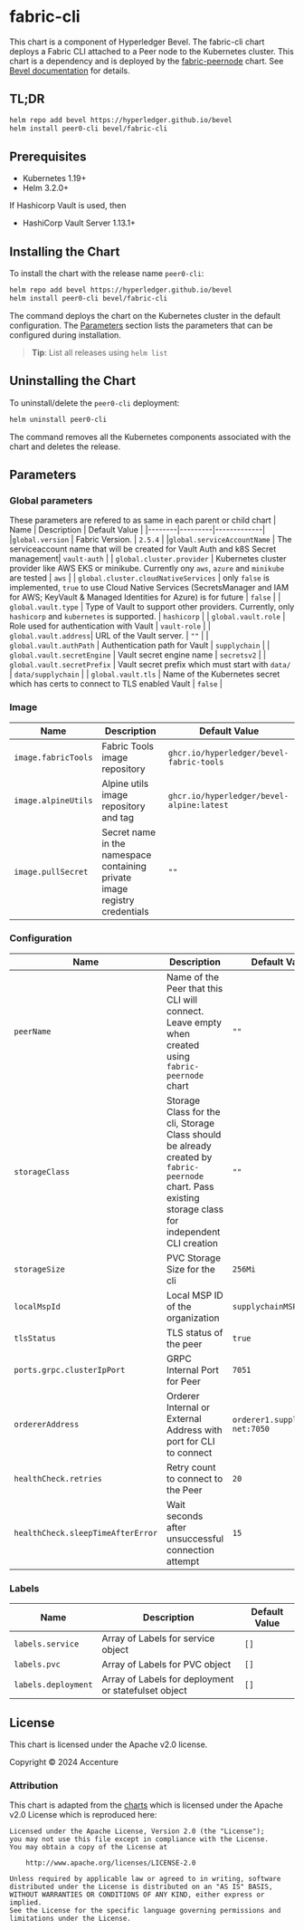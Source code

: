 [//]: # (##############################################################################################)
[//]: # (Copyright Accenture. All Rights Reserved.)
[//]: # (SPDX-License-Identifier: Apache-2.0)
[//]: # (##############################################################################################)

# fabric-cli

This chart is a component of Hyperledger Bevel. The fabric-cli chart deploys a Fabric CLI attached to a Peer node to the Kubernetes cluster. This chart is a dependency and is deployed by the [fabric-peernode](../fabric-peernode/README.md) chart. See [Bevel documentation](https://hyperledger-bevel.readthedocs.io/en/latest/) for details.

## TL;DR

```bash
helm repo add bevel https://hyperledger.github.io/bevel
helm install peer0-cli bevel/fabric-cli
```

## Prerequisites

- Kubernetes 1.19+
- Helm 3.2.0+

If Hashicorp Vault is used, then
- HashiCorp Vault Server 1.13.1+

## Installing the Chart

To install the chart with the release name `peer0-cli`:

```bash
helm repo add bevel https://hyperledger.github.io/bevel
helm install peer0-cli bevel/fabric-cli
```

The command deploys the chart on the Kubernetes cluster in the default configuration. The [Parameters](#parameters) section lists the parameters that can be configured during installation.

> **Tip**: List all releases using `helm list`

## Uninstalling the Chart

To uninstall/delete the `peer0-cli` deployment:

```bash
helm uninstall peer0-cli
```

The command removes all the Kubernetes components associated with the chart and deletes the release.

## Parameters

### Global parameters
These parameters are refered to as same in each parent or child chart
| Name   | Description  | Default Value |
|--------|---------|-------------|
|`global.version` | Fabric Version. | `2.5.4` |
|`global.serviceAccountName` | The serviceaccount name that will be created for Vault Auth and k8S Secret management| `vault-auth` |
| `global.cluster.provider` | Kubernetes cluster provider like AWS EKS or minikube. Currently ony `aws`, `azure` and `minikube` are tested | `aws` |
| `global.cluster.cloudNativeServices` | only `false` is implemented, `true` to use Cloud Native Services (SecretsManager and IAM for AWS; KeyVault & Managed Identities for Azure) is for future  | `false`  |
| `global.vault.type`  | Type of Vault to support other providers. Currently, only `hashicorp` and `kubernetes` is supported. | `hashicorp`    |
| `global.vault.role`  | Role used for authentication with Vault | `vault-role`    |
| `global.vault.address`| URL of the Vault server.    | `""`            |
| `global.vault.authPath`    | Authentication path for Vault  | `supplychain`            |
| `global.vault.secretEngine` | Vault secret engine name   | `secretsv2`  |
| `global.vault.secretPrefix` | Vault secret prefix which must start with `data/`   | `data/supplychain`  |
| `global.vault.tls` | Name of the Kubernetes secret which has certs to connect to TLS enabled Vault   | `false`  |

### Image

| Name   | Description    | Default Value   |
| -------------| ---------- | --------- |
| `image.fabricTools`  | Fabric Tools image repository  | `ghcr.io/hyperledger/bevel-fabric-tools` |
| `image.alpineUtils`  | Alpine utils image repository and tag | `ghcr.io/hyperledger/bevel-alpine:latest` |
| `image.pullSecret`    | Secret name in the namespace containing private image registry credentials | `""`            |

### Configuration

| Name   | Description  | Default Value |
|--------|---------|-------------|
| `peerName` | Name of the Peer that this CLI will connect. Leave empty when created using `fabric-peernode` chart | `""` |
| `storageClass` | Storage Class for the cli, Storage Class should be already created by `fabric-peernode` chart. Pass existing storage class for independent CLI creation | `""` |
| `storageSize` | PVC Storage Size for the cli | `256Mi` |
| `localMspId` | Local MSP ID of the organization| `supplychainMSP` |
| `tlsStatus` | TLS status of the peer  | `true` |
| `ports.grpc.clusterIpPort` | GRPC Internal Port for Peer | `7051` |
| `ordererAddress` | Orderer Internal or External Address with port for CLI to connect  | `orderer1.supplychain-net:7050` |
| `healthCheck.retries` | Retry count to connect to the Peer  | `20` |
| `healthCheck.sleepTimeAfterError` | Wait seconds after unsuccessful connection attempt  | `15` |

### Labels

| Name   | Description      | Default Value |
| ----------------| ----------- | ------------- |
| `labels.service` | Array of Labels for service object  | `[]` |
| `labels.pvc` | Array of Labels for PVC object  | `[]` |
| `labels.deployment` | Array of Labels for deployment or statefulset object  | `[]` |

## License

This chart is licensed under the Apache v2.0 license.

Copyright &copy; 2024 Accenture

### Attribution

This chart is adapted from the [charts](https://hyperledger.github.io/bevel/) which is licensed under the Apache v2.0 License which is reproduced here:

```
Licensed under the Apache License, Version 2.0 (the "License");
you may not use this file except in compliance with the License.
You may obtain a copy of the License at

    http://www.apache.org/licenses/LICENSE-2.0

Unless required by applicable law or agreed to in writing, software
distributed under the License is distributed on an "AS IS" BASIS,
WITHOUT WARRANTIES OR CONDITIONS OF ANY KIND, either express or implied.
See the License for the specific language governing permissions and
limitations under the License.
```
